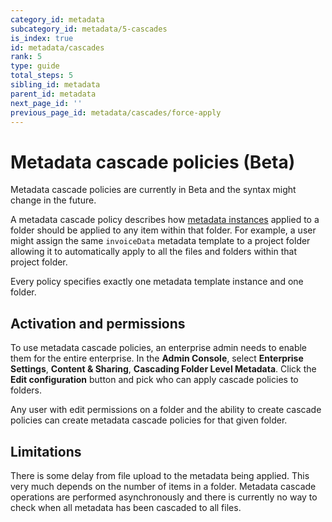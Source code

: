 ```yaml
---
category_id: metadata
subcategory_id: metadata/5-cascades
is_index: true
id: metadata/cascades
rank: 5
type: guide
total_steps: 5
sibling_id: metadata
parent_id: metadata
next_page_id: ''
previous_page_id: metadata/cascades/force-apply
---
```


# Metadata cascade policies (Beta)

<Message warning>

Metadata cascade policies are currently in Beta and the syntax might change in
the future.

</Message>

A metadata cascade policy describes how [metadata
instances][instance] applied to a folder should be applied to any item
within that folder. For example, a user might assign the same `invoiceData`
metadata template to a project folder allowing it to automatically apply to all
the files and folders within that project folder.

Every policy specifies exactly one metadata template instance and one folder.

## Activation and permissions

To use metadata cascade policies, an enterprise admin needs to enable them for
the entire enterprise. In the **Admin Console**, select **Enterprise Settings**,
**Content & Sharing**, **Cascading Folder Level Metadata**. Click the **Edit
configuration** button and pick who can apply cascade policies to folders.

Any user with edit permissions on a folder and the ability to create cascade
policies can create metadata cascade policies for that given folder.

## Limitations

There is some delay from file upload to the metadata being applied. This very
much depends on the number of items in a folder. Metadata cascade operations
are performed asynchronously and there is currently no way to check when all
metadata has been cascaded to all files.

[instance]: g://metadata/instances
